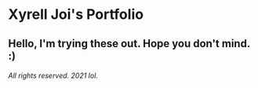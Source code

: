 # Xyrell Joi's Portfolio
## Hello, I'm trying these out. Hope you don't mind. :)
###### All rights reserved. 2021 lol.
